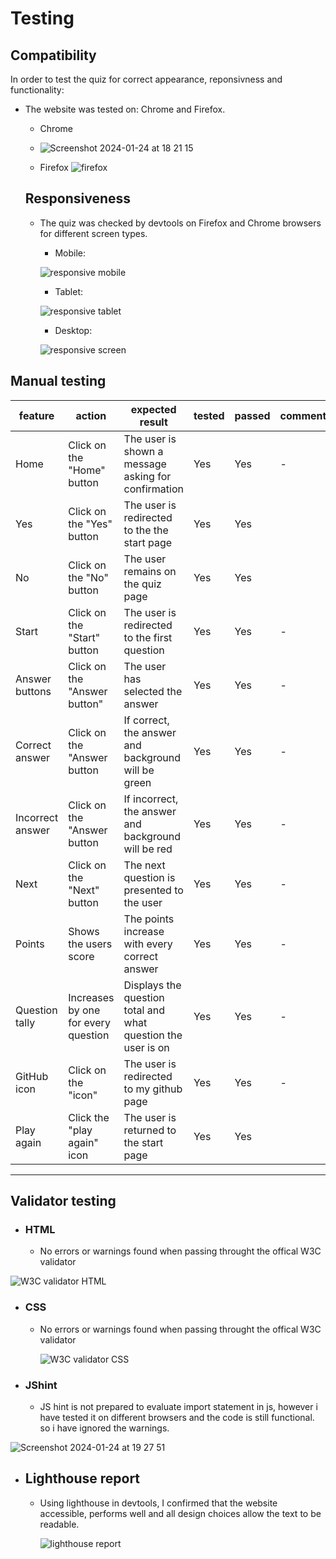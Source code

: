 # Testing

## Compatibility


In order to test the quiz for correct appearance, reponsivness and functionality:

+ The website was tested on: Chrome and Firefox.

  - Chrome
  - ![Screenshot 2024-01-24 at 18 21 15](https://github.com/Jackevans47/Quiz/assets/148341732/932bf155-3cac-4407-9a5d-30bed3821a66)


  - Firefox
    ![firefox](https://github.com/Jackevans47/Quiz/assets/148341732/2fdd9ba3-c54e-4c7b-be10-9d825be62df6)

  ## Responsiveness

  + The quiz was checked by devtools on Firefox and Chrome browsers for different screen types.
 
     - Mobile:
       
      ![responsive mobile](https://github.com/Jackevans47/Quiz/assets/148341732/e77f81f2-7ed7-4ed0-9e32-b9fbddeaf691)

     - Tablet:
   
      ![responsive tablet](https://github.com/Jackevans47/Quiz/assets/148341732/7c1e967a-2f0b-4074-b064-6120283bde2d)

     - Desktop:
   
      ![responsive screen](https://github.com/Jackevans47/Quiz/assets/148341732/9c580fd0-8b1c-4b36-9d8f-72e75e2d5830)


## Manual testing

| feature | action | expected result | tested | passed | comments |
| --- | --- | --- | --- | --- | --- |
| Home | Click on the "Home" button| The user is shown a message asking for confirmation| Yes | Yes | - |
| Yes | Click on the "Yes" button | The user is redirected to the the start page | Yes | Yes | 
| No | Click on the "No" button | The user remains on the quiz page| Yes | Yes | 
| Start | Click on the "Start" button | The user is redirected to the first question | Yes | Yes | - |
| Answer buttons | Click on the "Answer button" | The user has selected the answer | Yes | Yes | - |
| Correct answer| Click on the "Answer button | If correct, the answer and background will be green | Yes | Yes | - |
| Incorrect answer | Click on the "Answer button| If incorrect, the answer and background will be red| Yes | Yes | - |
| Next| Click on the "Next" button| The next question is presented to the user | Yes | Yes | - |
| Points | Shows the users score| The points increase with every correct answer | Yes | Yes | - |
| Question tally | Increases by one for every question | Displays the question total and what question the user is on  | Yes | Yes | - |
| GitHub icon | Click on the "icon" | The user is redirected to my github page | Yes | Yes | - |
| Play again | Click the "play again" icon | The user is returned to the start page | Yes | Yes | |


---
## Validator testing
+ ### HTML
   - No errors or warnings found when passing throught the offical W3C validator
     
![W3C validator HTML](https://github.com/Jackevans47/Quiz/assets/148341732/3ec2ee14-4cda-449c-ac68-613020130b44)

+ ### CSS
   - No errors or warnings found when passing throught the offical W3C validator
 
     ![W3C validator CSS](https://github.com/Jackevans47/Quiz/assets/148341732/54772e43-e114-44c4-ae98-4150223f26d2)

+ ### JShint
  - JS hint is not prepared to evaluate import statement in js, however i have tested it on different browsers and the code is still functional. so i have ignored the warnings.
   
![Screenshot 2024-01-24 at 19 27 51](https://github.com/Jackevans47/Quiz/assets/148341732/bea68bfd-f1b4-4197-8efe-4100bc7ad528)


+ ## Lighthouse report
   - Using lighthouse in devtools, I confirmed that the website accessible, performs well and all design choices allow the text to be readable.

     ![lighthouse report](https://github.com/Jackevans47/Quiz/assets/148341732/c576591f-f316-48f4-b2b6-0f157a3df399)
